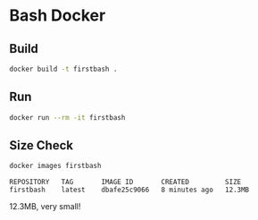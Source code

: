 # Bash Docker

## Build

```sh
docker build -t firstbash .
```

## Run

```sh
docker run --rm -it firstbash
```

## Size Check

```sh
docker images firstbash
```

```text
REPOSITORY   TAG       IMAGE ID       CREATED         SIZE
firstbash    latest    dbafe25c9066   8 minutes ago   12.3MB
```

12.3MB, very small!
